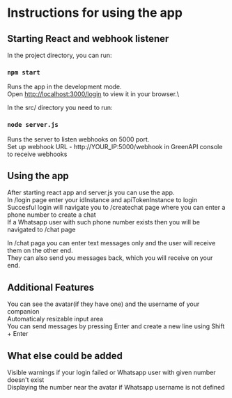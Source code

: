 # Instructions for using the app

## Starting React and webhook listener

In the project directory, you can run:

### `npm start`

Runs the app in the development mode.\
Open [http://localhost:3000/login](http://localhost:3000/login) to view it in your browser.\

In the src/ directory you need to run:

### `node server.js`

Runs the server to listen webhooks on 5000 port.\
Set up webhook URL - http://YOUR_IP:5000/webhook in GreenAPI console to receive webhooks

## Using the app

After starting react app and server.js you can use the app.\
In /login page enter your idInstance and apiTokenInstance to login\
Succesful login will navigate you to /createchat page where you can enter a phone number to create a chat\
If a Whatsapp user with such phone number exists then you will be navigated to /chat page

In /chat paga you can enter text messages only and the user will receive them on the other end.\
They can also send you messages back, which you will receive on your end.

## Additional Features

You can see the avatar(if they have one) and the username of your companion\
Automaticaly resizable input area\
You can send messages by pressing Enter and create a new line using Shift + Enter

## What else could be added

Visible warnings if your login failed or Whatsapp user with given number doesn't exist\
Displaying the number near the avatar if Whatsapp username is not defined

